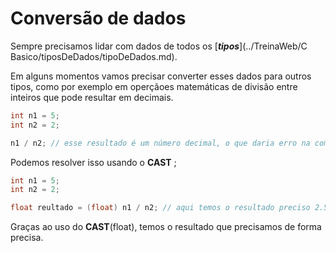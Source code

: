# Conversão de dados

Sempre precisamos lidar com dados de todos os [***tipos***](../TreinaWeb/C Basico/tiposDeDados/tipoDeDados.md).

Em alguns momentos vamos precisar converter esses dados para outros tipos, como por exemplo em operçãoes matemáticas de divisão entre inteiros que pode resultar em decimais.

```c
int n1 = 5;
int n2 = 2;

n1 / n2; // esse resultado é um número decimal, o que daria erro na compilação
```

Podemos resolver isso usando o **CAST** ;
```c
int n1 = 5;
int n2 = 2;

float reultado = (float) n1 / n2; // aqui temos o resultado preciso 2.500000
```

Graças ao uso do **CAST**(float), temos o resultado que precisamos de forma precisa.